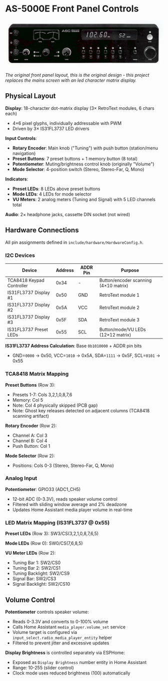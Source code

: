 # AS-5000E Front Panel Controls

![AS-5000E Front Panel](./AS-5000E-Panel-Layout.jpg)

*The original front panel layout, this is the original design - this project replaces the mains screen with an led character matrix display.*

## Physical Layout

**Display**: 18-character dot-matrix display (3× RetroText modules, 6 chars each)
- 4×6 pixel glyphs, individually addressable with PWM
- Driven by 3× IS31FL3737 LED drivers

**Input Controls**:
- **Rotary Encoder**: Main knob ("Tuning") with push button (station/menu navigation)
- **Preset Buttons**: 7 preset buttons + 1 memory button (8 total)
- **Potentiometer**:  Muting/brightness control knob (originally "Volume")
- **Mode Selector**: 4-position switch (Stereo, Stereo-Far, Q, Mono)

**Indicators**:
- **Preset LEDs**: 8 LEDs above preset buttons
- **Mode LEDs**: 4 LEDs for mode selector
- **VU Meters**: 2 analog meters (Tuning and Signal) with 5 LED channels total

**Audio**: 2× headphone jacks, cassette DIN socket (not wired)

## Hardware Connections

All pin assignments defined in `include/hardware/HardwareConfig.h`.

### I2C Devices

| Device | Address | ADDR Pin | Purpose |
|--------|---------|----------|---------|
| TCA8418 Keypad Controller | 0x34 | - | Button/encoder scanning (4×10 matrix) |
| IS31FL3737 Display #1 | 0x50 | GND | RetroText module 1 |
| IS31FL3737 Display #2 | 0x5A | VCC | RetroText module 2 |
| IS31FL3737 Display #3 | 0x5F | SDA | RetroText module 3 |
| IS31FL3737 Preset LEDs | 0x55 | SCL | Button/mode/VU LEDs (12×12 matrix) |

**IS31FL3737 Address Calculation**: Base `0b1010000` + ADDR pin bits
- GND=`0000` → 0x50, VCC=`1010` → 0x5A, SDA=`1111` → 0x5F, SCL=`0101` → 0x55

### TCA8418 Matrix Mapping

**Preset Buttons** (Row 3):
- Presets 1-7: Cols 3,2,1,0,8,7,6
- Memory: Col 5
- Note: Col 4 physically skipped (PCB gap)
- Note: Ghost key releases detected on adjacent columns (TCA8418 scanning artifact)

**Rotary Encoder** (Row 2):
- Channel A: Col 3
- Channel B: Col 4  
- Push Button: Col 1

**Mode Selector** (Row 2):
- Positions: Cols 0-3 (Stereo, Stereo-Far, Q, Mono)

### Analog Input

**Potentiometer**: GPIO33 (ADC1_CH5)
- 12-bit ADC (0-3.3V), reads speaker volume control
- Filtered with sliding window average and 2% deadzone
- Updates Home Assistant media player volume in real-time

### LED Matrix Mapping (IS31FL3737 @ 0x55)

**Preset LEDs** (Row 3): SW3/CS(3,2,1,0,8,7,6,5)

**Mode LEDs** (Row 0): SW0/CS(7,6,8,5)

**VU Meter LEDs** (Row 2):
- Tuning Bar 1: SW2/CS0
- Tuning Bar 2: SW2/CS1
- Tuning Backlight: SW2/CS9
- Signal Bar: SW2/CS3
- Signal Backlight: SW2/CS10

## Volume Control

**Potentiometer** controls speaker volume:
- Reads 0-3.3V and converts to 0-100% volume
- Calls Home Assistant `media_player.volume_set` service
- Volume target is configured via `input_select.radio_media_player_entity` helper
- Filtered to prevent jitter and excessive updates

**Display Brightness** is controlled separately via ESPHome:
- Exposed as `Display Brightness` number entity in Home Assistant
- Range: 10-255 (slider control)
- Clock mode uses reduced brightness (100) automatically
